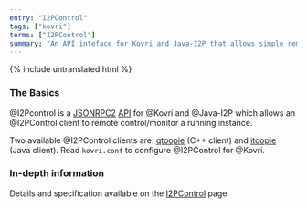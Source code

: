 ```yaml
---
entry: "I2PControl"
tags: ["kovri"]
terms: ["I2PControl"]
summary: "An API inteface for Kovri and Java-I2P that allows simple remote control"
---
```


{% include untranslated.html %}
### The Basics

@I2Pcontrol is a [JSONRPC2](https://en.wikipedia.org/wiki/JSON-RPC) [API](https://en.wikipedia.org/wiki/Application_programming_interface) for @Kovri and @Java-I2P which allows an @I2PControl client to remote control/monitor a running instance.

Two available @I2PControl clients are: [qtoopie](https://github.com/EinMByte/qtoopie) (C++ client) and [itoopie](https://github.com/i2p/i2p.itoopie) (Java client). Read `kovri.conf` to configure @I2PControl for @Kovri.

### In-depth information

Details and specification available on the [I2PControl](https://geti2p.net/en/docs/api/i2pcontrol) page.
